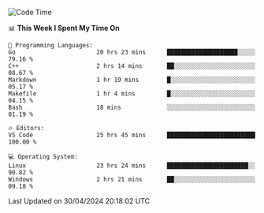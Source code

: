 
<!--START_SECTION:waka-->
![Code Time](http://img.shields.io/badge/Code%20Time-547%20hrs%2048%20mins-blue)

📊 **This Week I Spent My Time On** 

```text
💬 Programming Languages: 
Go                       20 hrs 23 mins      ████████████████████░░░░░   79.16 % 
C++                      2 hrs 14 mins       ██░░░░░░░░░░░░░░░░░░░░░░░   08.67 % 
Markdown                 1 hr 19 mins        █░░░░░░░░░░░░░░░░░░░░░░░░   05.17 % 
Makefile                 1 hr 4 mins         █░░░░░░░░░░░░░░░░░░░░░░░░   04.15 % 
Bash                     18 mins             ░░░░░░░░░░░░░░░░░░░░░░░░░   01.19 % 

🔥 Editors: 
VS Code                  25 hrs 45 mins      █████████████████████████   100.00 % 

💻 Operating System: 
Linux                    23 hrs 24 mins      ███████████████████████░░   90.82 % 
Windows                  2 hrs 21 mins       ██░░░░░░░░░░░░░░░░░░░░░░░   09.18 % 
```


 Last Updated on 30/04/2024 20:18:02 UTC
<!--END_SECTION:waka-->
